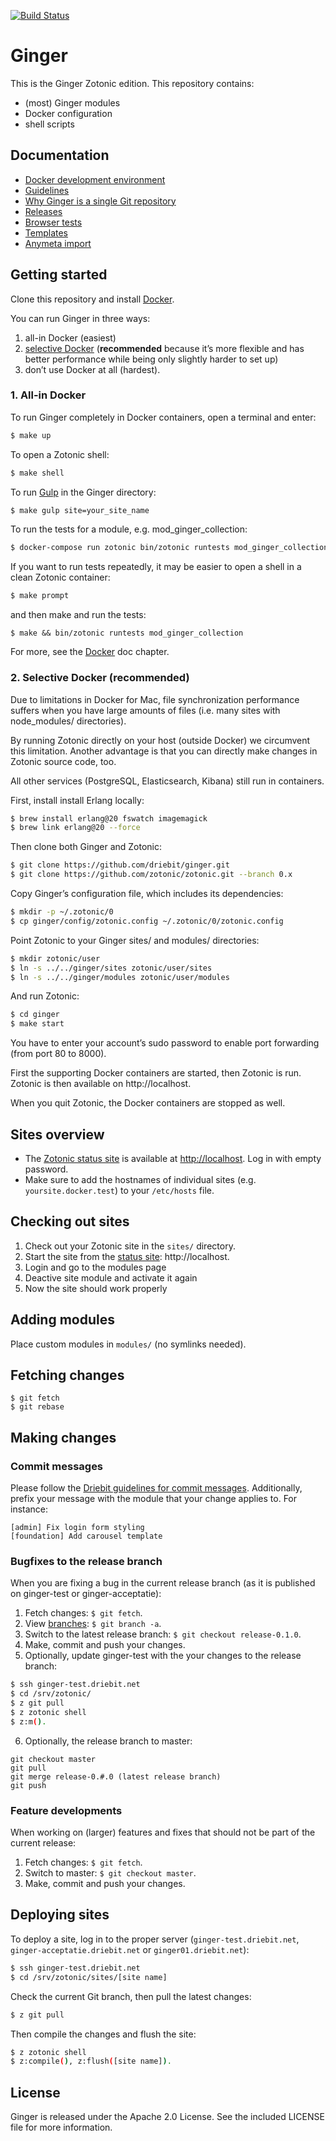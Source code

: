 
[![Build Status](https://travis-ci.org/driebit/ginger.svg?branch=master)](https://travis-ci.org/driebit/ginger)

Ginger
======

This is the Ginger Zotonic edition. This repository contains:

* (most) Ginger modules
* Docker configuration
* shell scripts

Documentation
-------------

* [Docker development environment](docs/docker.md)
* [Guidelines](docs/guidelines.md)
* [Why Ginger is a single Git repository](docs/monorepo.md)
* [Releases](docs/releases.md)
* [Browser tests](docs/browser-tests.md)
* [Templates](docs/templates.md)
* [Anymeta import](docs/anymeta-import.md)

Getting started
---------------

Clone this repository and install [Docker](https://www.docker.com/getdocker).

You can run Ginger in three ways:

1. all-in Docker (easiest)
2. [selective Docker](#2-selective-docker-recommended) (**recommended** because it’s more flexible and has better 
   performance while being only slightly harder to set up)
3. don’t use Docker at all (hardest). 

### 1. All-in Docker

To run Ginger completely in Docker containers, open a terminal and enter:

```bash
$ make up
```

To open a Zotonic shell:

```bash
$ make shell
```

To run [Gulp](https://github.com/driebit/docker-node-gulp) in the Ginger
directory:

```bash
$ make gulp site=your_site_name
```

To run the tests for a module, e.g. mod_ginger_collection:

```bash
$ docker-compose run zotonic bin/zotonic runtests mod_ginger_collection
```

If you want to run tests repeatedly, it may be easier to open a shell in a 
clean Zotonic container:

```bash
$ make prompt
```

and then make and run the tests: 

```
$ make && bin/zotonic runtests mod_ginger_collection
```

For more, see the [Docker](docs/docker.md) doc chapter.

### 2. Selective Docker (recommended)

Due to limitations in Docker for Mac, file synchronization performance suffers
when you have large amounts of files (i.e. many sites with node_modules/ 
directories).

By running Zotonic directly on your host (outside Docker) we circumvent this
limitation. Another advantage is that you can directly make changes in Zotonic
source code, too. 

All other services (PostgreSQL, Elasticsearch, Kibana) still run in
containers.

First, install install Erlang locally:

```bash
$ brew install erlang@20 fswatch imagemagick
$ brew link erlang@20 --force
```

Then clone both Ginger and Zotonic:

```bash
$ git clone https://github.com/driebit/ginger.git
$ git clone https://github.com/zotonic/zotonic.git --branch 0.x 
```

Copy Ginger’s configuration file, which includes its dependencies:

```bash
$ mkdir -p ~/.zotonic/0
$ cp ginger/config/zotonic.config ~/.zotonic/0/zotonic.config
```

Point Zotonic to your Ginger sites/ and modules/ directories:

```bash
$ mkdir zotonic/user
$ ln -s ../../ginger/sites zotonic/user/sites
$ ln -s ../../ginger/modules zotonic/user/modules
```

And run Zotonic:

```bash
$ cd ginger
$ make start
```

You have to enter your account’s sudo password to enable port forwarding 
(from port 80 to 8000).

First the supporting Docker containers are started, then Zotonic is run.
Zotonic is then available on http://localhost.

When you quit Zotonic, the Docker containers are stopped as well.

Sites overview
---------------

* The [Zotonic status site](http://zotonic.com/docs/latest/installation/zotonic_status.html)
  is available at [http://localhost](http://localhost). Log in with empty 
  password.
* Make sure to add the hostnames of individual sites (e.g. 
  `yoursite.docker.test`) to your `/etc/hosts` file.

Checking out sites
------------------

1. Check out your Zotonic site in the `sites/` directory.
2. Start the site from the [status site](http://zotonic.com/docs/latest/ref/status-site.html):
   http://localhost.
3. Login and go to the modules page
4. Deactive site module and activate it again
5. Now the site should work properly

Adding modules
--------------

Place custom modules in `modules/` (no symlinks needed).

Fetching changes
----------------

```
$ git fetch
$ git rebase
```

Making changes
--------------

### Commit messages

Please follow the [Driebit guidelines for commit messages](https://gitlab.driebit.nl/driebit/docs/blob/master/git.md#commit-messages).
Additionally, prefix your message with the module that your change applies to.
For instance:

```
[admin] Fix login form styling
[foundation] Add carousel template
```

### Bugfixes to the release branch

When you are fixing a bug in the current release branch (as it is published on
ginger-test or ginger-acceptatie):

1. Fetch changes: `$ git fetch`.
2. View [branches](https://gitlab.driebit.nl/driebit/ginger/branches): `$ git branch -a`.
3. Switch to the latest release branch: `$ git checkout release-0.1.0`.
4. Make, commit and push your changes.
5. Optionally, update ginger-test with the your changes to the release branch:

```bash
$ ssh ginger-test.driebit.net
$ cd /srv/zotonic/
$ z git pull
$ z zotonic shell
$ z:m().
```
6. Optionally, the release branch to master:

```
git checkout master
git pull
git merge release-0.#.0 (latest release branch)
git push
```

### Feature developments

When working on (larger) features and fixes that should not be part of the
current release:

1. Fetch changes: `$ git fetch`.
2. Switch to master: `$ git checkout master`.
3. Make, commit and push your changes.

Deploying sites
---------------

To deploy a site, log in to the proper server (`ginger-test.driebit.net`,
`ginger-acceptatie.driebit.net` or `ginger01.driebit.net`):

```bash
$ ssh ginger-test.driebit.net
$ cd /srv/zotonic/sites/[site name]
```

Check the current Git branch, then pull the latest changes:

```bash
$ z git pull
```

Then compile the changes and flush the site:

```bash
$ z zotonic shell
$ z:compile(), z:flush([site name]).
```

License
-------

Ginger is released under the Apache 2.0 License. See the included LICENSE file
for more information.
